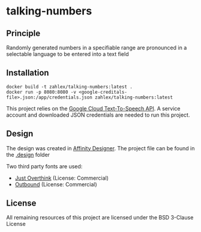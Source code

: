 # talking-numbers

## Principle

Randomly generated numbers in a specifiable range are pronounced in a selectable language to be entered into a text field

## Installation

```
docker build -t zahlex/talking-numbers:latest .
docker run -p 8080:8080 -v <google-creditals-file>.json:/app/credentials.json zahlex/talking-numbers:latest
```

This project relies on the [Google Cloud Text-To-Speech API](https://cloud.google.com/text-to-speech).
A service account and downloaded JSON credentials are needed to run this project.

## Design

The design was created in [Affinity Designer](https://affinity.serif.com/designer/).
The project file can be found in the [.design](./.design) folder

Two third party fonts are used:

- [Just Overthink](https://www.dafont.com/de/just-overthink.font) (License: Commercial)
- [Outbound](https://affinity.serif.com/de/store/product/handwritten-font-bundle-by-ian-barnard/) (License: Commercial)

## License

All remaining resources of this project are licensed under the BSD 3-Clause License